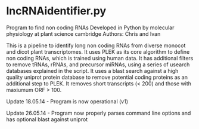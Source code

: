 # lncRNAidentifier.py

Program to find non coding RNAs
Developed in Python by molecular physiology at plant science cambridge 
Authors: Chris and Ivan

This is a pipeline to identify long non coding RNAs from diverse monocot and dicot plant transcriptomes. It uses PLEK as its core algorithm to define non coding RNAs, which is trained using human data. It has additional filters to remove tRNAs, rRNAs, and precursor miRNAs, using a series of usearch databases explained in the script. It uses a blast search against a high quality uniprot protein database to remove potential coding proteins as an additional step to PLEK. It removes short transcripts (< 200) and those with maxiumum ORF > 100.

Update 18.05.14 - Program is now operational (v1)

Update 26.05.14 - Program now properly parses command line options and has optional blast against uniprot

